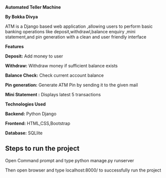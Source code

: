 **Automated Teller Machine**

**By Bokka Divya**

ATM  is a Django based web application ,allowing users to perform basic banking operations like deposit,withdrawl,balance enquiry ,mini statement,and pin generation with a clean and user friendly interface


**Features**

**Deposit:** Add money to user

**Withdraw:** Withdraw money if sufficient balance exists

**Balance Check:** Check current account balance

**Pin generation:** Generate ATM Pin by sending it to the given mail

**Mini Statement :** Displays latest 5 transactions

**Technologies Used**

**Backend:** Python Django

**Frontend:** HTML,CSS,Bootstrap

**Database:** SQLlite

## Steps to run the project

Open Command prompt and type python manage.py runserver

Then open browser and type localhost:8000/ to successfully run the project

